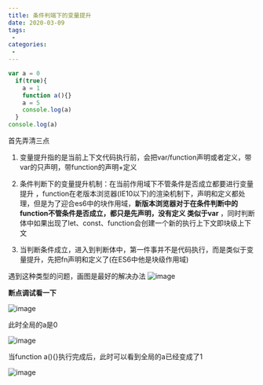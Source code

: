 ```yaml
---
title: 条件判端下的变量提升
date: 2020-03-09
tags:
 - 
categories:
 - 
---
```


```js
var a = 0 
  if(true){
    a = 1
    function a(){}
    a = 5
    console.log(a)
  }
console.log(a)
```

首先弄清三点

1. 变量提升指的是当前上下文代码执行前，会把var/function声明或者定义，带var的只声明，带function的声明+定义

2. 条件判断下的变量提升机制：在当前作用域下不管条件是否成立都要进行变量提升 ，function在老版本浏览器(IE10以下)的渲染机制下，声明和定义都处理，但是为了迎合es6中的块作用域，**新版本浏览器对于在条件判断中的function不管条件是否成立，都只是先声明，没有定义 类似于var**  ，同时判断体中如果出现了let、const、function会创建一个新的执行上下文即块级上下文
3. 当判断条件成立，进入到判断体中，第一件事并不是代码执行，而是类似于变量提升，先把fn声明和定义了(在ES6中他是块级作用域)


遇到这种类型的问题，画图是最好的解决办法
![image](https://resource.limeili.co/image/202007081956.png)

**断点调试看一下**

![image](https://resource.limeili.co/image/20200708201628.png)

此时全局的a是0

![image](https://resource.limeili.co/image/20200708201734.png)

当function a(){}执行完成后，此时可以看到全局的a已经变成了1

![image](https://resource.limeili.co/image/20200708201825.png)